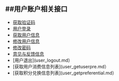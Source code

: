 ##用户账户相关接口
---
- [获取验证码](user_vcode.md)
- [用户登录](user_login.md)
- [获取用户信息](user_getinfo.md)
- [修改用户信息](user_update.md)
- [修改密码](user_chpwd.md)
- [意见与反馈信息](user_feedback.md)
- [用户退出](user_logout.md）
- [获取用户消费信息列表](user_getuserpre.md）
- [获取积分兑换信息列表](user_getpreferential.md）

